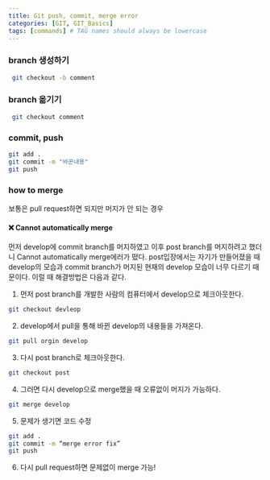 ```yaml
---
title: Git push, commit, merge error
categories: [GIT, GIT_Basics]
tags: [commands] # TAG names should always be lowercase
---
```


### branch 생성하기

```bash
 git checkout -b comment
```

### branch 옮기기

```bash
 git checkout comment
```

### commit, push

```bash
git add .
git commit -m "바꾼내용"
git push

```

### how to merge

보통은 pull request하면 되지만 머지가 안 되는 경우 <br>

#### ❌ Cannot automatically merge

먼저 develop에 commit branch를 머지하였고 이후 post branch를 머지하려고 했더니 Cannot automatically merge에러가 떴다. post입장에서는 자기가 만들어졌을 때 develop의 모습과 commit branch가 머지된 현재의 develop 모습이 너무 다르기 때문이다. 이럴 때 해결방법은 다음과 같다.

1. 먼저 post branch를 개발한 사람의 컴퓨터에서 develop으로 체크아웃한다.

```bash
git checkout devleop
```

2. develop에서 pull을 통해 바뀐 develop의 내용들을 가져온다.

```bash
git pull orgin develop
```

3. 다시 post branch로 체크아웃한다.

```bash
git checkout post
```

4. 그러면 다시 develop으로 merge했을 때 오류없이 머지가 가능하다.

```bash
git merge develop
```

5. 문제가 생기면 코드 수정

```bash
git add .
git commit -m “merge error fix”
git push
```

6. 다시 pull request하면 문제없이 merge 가능!
